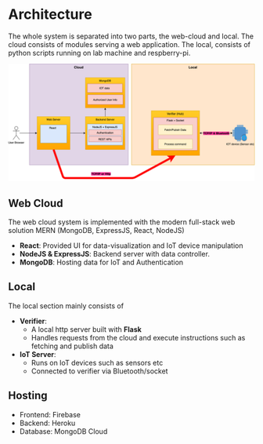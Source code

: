 # Architecture

The whole system is separated into two parts, the web-cloud and local. The cloud consists of modules serving a web application. The local, consists of python scripts running on lab machine and respberry-pi.

![](.gitbook/assets/untitled-diagram-4-%20%281%29.png)

## Web Cloud

The web cloud system is implemented with the modern full-stack web solution MERN \(MongoDB, ExpressJS, React, NodeJS\)

* **React**: Provided UI for data-visualization and IoT device manipulation
* **NodeJS & ExpressJS**:  Backend server with data controller.
* **MongoDB**: Hosting data for IoT and Authentication 

## Local

The local section mainly consists of

* **Verifier**:
  * A local http server built with **Flask** 
  * Handles requests from the cloud and execute instructions such as fetching and publish data
* **IoT Server**: 
  * Runs on IoT devices such as sensors etc
  * Connected to verifier via Bluetooth/socket

## Hosting

* Frontend: Firebase
* Backend: Heroku
* Database: MongoDB Cloud

